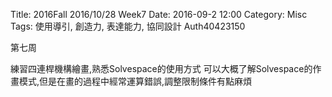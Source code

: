 Title: 2016Fall 2016/10/28 Week7
Date: 2016-09-2 12:00
Category: Misc
Tags: 使用導引, 創造力, 表達能力, 協同設計
Auth40423150

第七周

練習四連桿機構繪畫,熟悉Solvespace的使用方式
可以大概了解Solvespace的作畫模式,但是在畫的過程中經常運算錯誤,調整限制條件有點麻煩
